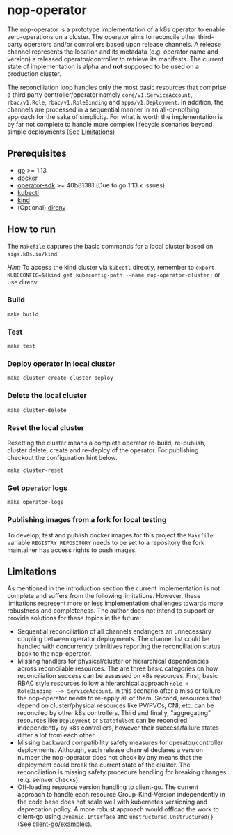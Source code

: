 # nop-operator

The nop-operator is a prototype implementation of a k8s operator to enable zero-operations on a cluster. The operator aims to reconcile other third-party operators and/or controllers based upon release channels. A release channel represents the location and its metadata (e.g. operator name and version) a released operator/controller to retrieve its manifests. The current state of implementation is alpha and **not** supposed to be used on a production cluster.

The reconciliation loop handles only the most basic resources that comprise a third party controller/operator namely `core/v1.ServiceAccount`, `rbac/v1.Role`, `rbac/v1.RoleBinding` and `apps/v1.Deployment`. In addition, the channels are processed in a sequential manner in an all-or-nothing approach for the sake of simplicity. For what is worth the implementation is by far not complete to handle more complex lifecycle scenarios beyond simple deployments (See [Limitations](#Limitations))

## Prerequisites

- [go](https://golang.org/) >= 1.13
- [docker](https://www.docker.com/)
- [operator-sdk](https://github.com/operator-framework/operator-sdk/commit/40b81381884a6c5536a8f97505b7ed680690fb81) >= 40b81381 (Due to go 1.13.x issues)
- [kubectl](https://kubernetes.io/docs/tasks/tools/install-kubectl/)
- [kind](https://github.com/kubernetes-sigs/kind)
- (Optional) [direnv](https://direnv.net/)

## How to run

The `Makefile` captures the basic commands for a local cluster based on `sigs.k8s.io/kind`.

*Hint:* To access the kind cluster via `kubectl` directly, remember to `export KUBECONFIG=$(kind get kubeconfig-path --name nop-operator-cluster)` or use direnv.

### Build

``` shell
make build
```

### Test

``` shell
make test
```

### Deploy operator in local cluster

``` shell
make cluster-create cluster-deploy
```

### Delete the local cluster

``` shell
make cluster-delete
```

### Reset the local cluster

Resetting the cluster means a complete operator re-build, re-publish, cluster delete, create and re-deploy of the operator. For publishing checkout the configuration hint below.

``` shell
make cluster-reset
```

### Get operator logs

``` shell
make operator-logs
```

### Publishing images from a fork for local testing

To develop, test and publish docker images for this project the `Makefile` variable `REGISTRY_REPOSITORY` needs to be set to a repository the fork maintainer has access rights to push images.

## Limitations

As mentioned in the introduction section the current implementation is not complete and suffers from the following limitations. However, these limitations represent more or less implementation challenges towards more robustness and completeness. The author does not intend to support or provide solutions for these topics in the future:
- Sequential reconciliation of all channels endangers an unnecessary coupling between operator deployments. The channel list could be handled with concurrency primitives reporting the reconciliation status back to the nop-operator.
- Missing handlers for physical/cluster or hierarchical dependencies across reconcilable resources. The are three basic categories on how reconciliation success can be assessed on k8s resources. First, basic RBAC style resources follow a hierarchical approach `Role <--- RoleBinding --> ServiceAccount`. In this scenario after a miss or failure the nop-operator needs to re-apply all of them. Second, resources that depend on cluster/physical resources like PV/PVCs, CNI, etc. can be reconciled by other k8s controllers. Third and finally, "aggregating" resources like `Deployment` or `StatefulSet` can be reconciled independently by k8s controllers, however their success/failure states differ a lot from each other.
- Missing backward compatibility safety measures for operator/controller deployments. Although, each release channel declares a version number the nop-operator does not check by any means that the deployment could break the current state of the cluster. The reconciliation is missing safety procedure handling for breaking changes (e.g. semver checks).
- Off-loading resource version handling to client-go. The current approach to handle each resource Group-Kind-Version independently in the code base does not scale well with kubernetes versioning and deprecation policy. A more robust approach would offload the work to client-go using `Dynamic.Interface` and `unstructured.Unstructured{}` (See [client-go/examples](https://github.com/kubernetes/client-go/tree/master/examples/dynamic-create-update-delete-deployment)).

